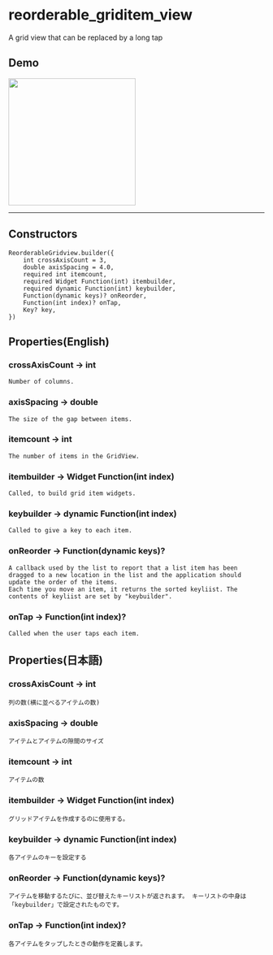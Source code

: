 # reorderable_griditem_view

A grid view that can be replaced by a long tap

## Demo
<img src="https://user-images.githubusercontent.com/88770933/129170441-e8faf454-ffdc-445b-9937-751f92759d15.gif" width="250">

***
## Constructors

	ReorderableGridview.builder({  
		int crossAxisCount = 3,  
	    double axisSpacing = 4.0,  
		required int itemcount,  
	    required Widget Function(int) itembuilder,  
	    required dynamic Function(int) keybuilder,  
	    Function(dynamic keys)? onReorder,  
	    Function(int index)? onTap,  
	    Key? key,  
	})

## Properties(English)

### crossAxisCount → int  
`Number of columns.`
### axisSpacing → double
`The size of the gap between items.`
### itemcount → int
`The number of items in the GridView.`
### itembuilder → Widget Function(int index)
`Called, to build grid item widgets.`
### keybuilder → dynamic Function(int index)
`Called to give a key to each item.`
### onReorder → Function(dynamic keys)?
`A callback used by the list to report that a list item has been dragged to a new location in the list and the application should update the order of the items.`<br>
`Each time you move an item, it returns the sorted keyliist. The contents of keyliist are set by "keybuilder".`
### onTap → Function(int index)?
`Called when the user taps each item.`

## Properties(日本語)

### crossAxisCount → int  
`列の数(横に並べるアイテムの数)`
### axisSpacing → double
`アイテムとアイテムの隙間のサイズ`
### itemcount → int
`アイテムの数`
### itembuilder → Widget Function(int index)
`グリッドアイテムを作成するのに使用する。`
### keybuilder → dynamic Function(int index)
`各アイテムのキーを設定する`
### onReorder → Function(dynamic keys)?
`アイテムを移動するたびに、並び替えたキーリストが返されます。 キーリストの中身は「keybuilder」で設定されたものです。`
### onTap → Function(int index)?
`各アイテムをタップしたときの動作を定義します。`